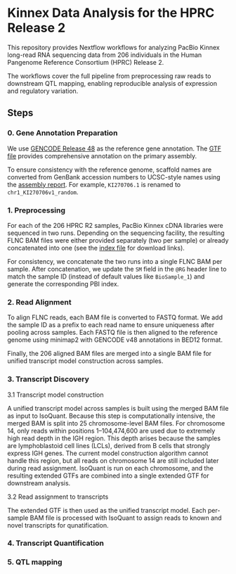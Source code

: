 # Kinnex Data Analysis for the HPRC Release 2

This repository provides Nextflow workflows for analyzing PacBio Kinnex long-read RNA sequencing data from 206 individuals in the Human Pangenome Reference Consortium (HPRC) Release 2.

The workflows cover the full pipeline from preprocessing raw reads to downstream QTL mapping, enabling reproducible analysis of expression and regulatory variation.

## Steps

### 0. Gene Annotation Preparation

We use [GENCODE Release 48](https://www.gencodegenes.org/human/release_48.html) as the reference gene annotation. The [GTF file](https://ftp.ebi.ac.uk/pub/databases/gencode/Gencode_human/release_48/gencode.v48.primary_assembly.annotation.gtf.gz) provides comprehensive annotation on the primary assembly.

To ensure consistency with the reference genome, scaffold names are converted from GenBank accession numbers to UCSC-style names using the [assembly report](https://ftp.ncbi.nlm.nih.gov/genomes/all/GCA/000/001/405/GCA_000001405.29_GRCh38.p14/GCA_000001405.29_GRCh38.p14_assembly_report.txt). For example, `KI270706.1` is renamed to `chr1_KI270706v1_random`.

### 1. Preprocessing

For each of the 206 HPRC R2 samples, PacBio Kinnex cDNA libraries were sequenced in two runs. Depending on the sequencing facility, the resulting FLNC BAM files were either provided separately (two per sample) or already concatenated into one (see the [index file](https://github.com/human-pangenomics/hprc_intermediate_assembly/blob/main/data_tables/sequencing_data/data_kinnex_pre_release.index.csv) for download links).

For consistency, we concatenate the two runs into a single FLNC BAM per sample. After concatenation, we update the `SM` field in the `@RG` header line to match the sample ID (instead of default values like `BioSample_1`) and generate the corresponding PBI index.

### 2. Read Alignment

To align FLNC reads, each BAM file is converted to FASTQ format. We add the sample ID as a prefix to each read name to ensure uniqueness after pooling across samples. Each FASTQ file is then aligned to the reference genome using minimap2 with GENCODE v48 annotations in BED12 format.

Finally, the 206 aligned BAM files are merged into a single BAM file for unified transcript model construction across samples.

### 3. Transcript Discovery

3.1 Transcript model construction
    
A unified transcript model across samples is built using the merged BAM file as input to IsoQuant. Because this step is computationally intensive, the merged BAM is split into 25 chromosome-level BAM files. For chromosome 14, only reads within positions 1–104,474,600 are used due to extremely high read depth in the IGH region. This depth arises because the samples are lymphoblastoid cell lines (LCLs), derived from B cells that strongly express IGH genes. The current model construction algorithm cannot handle this region, but all reads on chromosome 14 are still included later during read assignment. IsoQuant is run on each chromosome, and the resulting extended GTFs are combined into a single extended GTF for downstream analysis.
    
3.2 Read assignment to transcripts
    
The extended GTF is then used as the unified transcript model. Each per-sample BAM file is processed with IsoQuant to assign reads to known and novel transcripts for qunatification.

### 4. Transcript Quantification
### 5. QTL mapping
